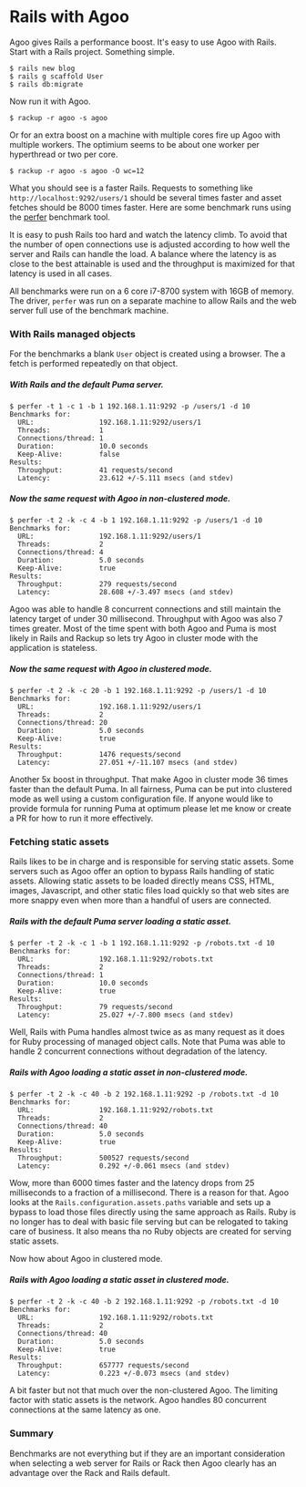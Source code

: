 # Rails with Agoo

Agoo gives Rails a performance boost. It's easy to use Agoo with Rails. Start
with a Rails project. Something simple.

```
$ rails new blog
$ rails g scaffold User
$ rails db:migrate
```

Now run it with Agoo.

```
$ rackup -r agoo -s agoo
```

Or for an extra boost on a machine with multiple cores fire up Agoo with
multiple workers. The optimium seems to be about one worker per hyperthread or
two per core.

```
$ rackup -r agoo -s agoo -O wc=12
```

What you should see is a faster Rails. Requests to something like
`http://localhost:9292/users/1` should be several times faster and asset
fetches should be 8000 times faster. Here are some benchmark runs using the
[perfer](https://github.com/ohler55/perfer) benchmark tool.

It is easy to push Rails too hard and watch the latency climb. To avoid that
the number of open connections use is adjusted according to how well the
server and Rails can handle the load. A balance where the latency is as close
to the best attainable is used and the throughput is maximized for that
latency is used in all cases.

All benchmarks were run on a 6 core i7-8700 system with 16GB of memory. The
driver, `perfer` was run on a separate machine to allow Rails and the web
server full use of the benchmark machine.

### With Rails managed objects

For the benchmarks a blank `User` object is created using a browser. The a
fetch is performed repeatedly on that object.

##### With Rails and the default Puma server.

```
$ perfer -t 1 -c 1 -b 1 192.168.1.11:9292 -p /users/1 -d 10
Benchmarks for:
  URL:                192.168.1.11:9292/users/1
  Threads:            1
  Connections/thread: 1
  Duration:           10.0 seconds
  Keep-Alive:         false
Results:
  Throughput:         41 requests/second
  Latency:            23.612 +/-5.111 msecs (and stdev)
```

##### Now the same request with Agoo in non-clustered mode.

```
$ perfer -t 2 -k -c 4 -b 1 192.168.1.11:9292 -p /users/1 -d 10
Benchmarks for:
  URL:                192.168.1.11:9292/users/1
  Threads:            2
  Connections/thread: 4
  Duration:           5.0 seconds
  Keep-Alive:         true
Results:
  Throughput:         279 requests/second
  Latency:            28.608 +/-3.497 msecs (and stdev)
```

Agoo was able to handle 8 concurrent connections and still maintain the
latency target of under 30 millisecond. Throughput with Agoo was also 7 times
greater. Most of the time spent with both Agoo and Puma is most likely in
Rails and Rackup so lets try Agoo in cluster mode with the application is
stateless.

##### Now the same request with Agoo in clustered mode.

```
$ perfer -t 2 -k -c 20 -b 1 192.168.1.11:9292 -p /users/1 -d 10
Benchmarks for:
  URL:                192.168.1.11:9292/users/1
  Threads:            2
  Connections/thread: 20
  Duration:           5.0 seconds
  Keep-Alive:         true
Results:
  Throughput:         1476 requests/second
  Latency:            27.051 +/-11.107 msecs (and stdev)
```

Another 5x boost in throughput. That make Agoo in cluster mode 36 times faster
than the default Puma. In all fairness, Puma can be put into clustered mode as
well using a custom configuration file. If anyone would like to provide
formula for running Puma at optimum please let me know or create a PR for how
to run it more effectively.

### Fetching static assets

Rails likes to be in charge and is responsible for serving static assets. Some
servers such as Agoo offer an option to bypass Rails handling of static
assets. Allowing static assets to be loaded directly means CSS, HTML, images,
Javascript, and other static files load quickly so that web sites are more
snappy even when more than a handful of users are connected.

##### Rails with the default Puma server loading a static asset.
```
$ perfer -t 2 -k -c 1 -b 1 192.168.1.11:9292 -p /robots.txt -d 10
Benchmarks for:
  URL:                192.168.1.11:9292/robots.txt
  Threads:            2
  Connections/thread: 1
  Duration:           10.0 seconds
  Keep-Alive:         true
Results:
  Throughput:         79 requests/second
  Latency:            25.027 +/-7.800 msecs (and stdev)
```

Well, Rails with Puma handles almost twice as as many request as it does for
Ruby processing of managed object calls. Note that Puma was able to handle 2
concurrent connections without degradation of the latency.

##### Rails with Agoo loading a static asset in non-clustered mode.
```
$ perfer -t 2 -k -c 40 -b 2 192.168.1.11:9292 -p /robots.txt -d 10
Benchmarks for:
  URL:                192.168.1.11:9292/robots.txt
  Threads:            2
  Connections/thread: 40
  Duration:           5.0 seconds
  Keep-Alive:         true
Results:
  Throughput:         500527 requests/second
  Latency:            0.292 +/-0.061 msecs (and stdev)
```

Wow, more than 6000 times faster and the latency drops from 25 milliseconds to
a fraction of a millisecond. There is a reason for that. Agoo looks at the
`Rails.configuration.assets.paths` variable and sets up a bypass to load those
files directly using the same approach as Rails. Ruby is no longer has to deal
with basic file serving but can be relogated to taking care of business. It
also means tha no Ruby objects are created for serving static assets.

Now how about Agoo in clustered mode.

##### Rails with Agoo loading a static asset in clustered mode.
```
$ perfer -t 2 -k -c 40 -b 2 192.168.1.11:9292 -p /robots.txt -d 10
Benchmarks for:
  URL:                192.168.1.11:9292/robots.txt
  Threads:            2
  Connections/thread: 40
  Duration:           5.0 seconds
  Keep-Alive:         true
Results:
  Throughput:         657777 requests/second
  Latency:            0.223 +/-0.073 msecs (and stdev)
```

A bit faster but not that much over the non-clustered Agoo. The limiting
factor with static assets is the network. Agoo handles 80 concurrent
connections at the same latency as one.

### Summary

Benchmarks are not everything but if they are an important consideration when
selecting a web server for Rails or Rack then Agoo clearly has an advantage
over the Rack and Rails default.
